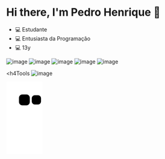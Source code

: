 <h1>Hi there, I'm Pedro Henrique 👋</h1>

- 💻 Estudante
- 💻 Entusiasta da Programação
- 💻 13y

![image](https://user-images.githubusercontent.com/88590972/132093288-0c83e39f-83e3-4490-819a-867c777a06b5.png)
![image](https://user-images.githubusercontent.com/88590972/132093303-90c29946-711d-420c-9e05-c450a066cf4c.png)
![image](https://user-images.githubusercontent.com/88590972/132093301-79012aae-3ebd-4097-a078-e4559b14a1d3.png)
![image](https://user-images.githubusercontent.com/88590972/135671494-d974254a-49c3-400b-9d41-5ef803386556.png)
![image](https://img.shields.io/badge/Python-14354C?style=for-the-badge&logo=python&logoColor=white)

<h4Tools</h4>
![image](https://user-images.githubusercontent.com/88590972/135671662-98e95586-f820-4465-b7a2-105cc3368a48.png)



![Snake animation](https://github.com/rafaballerini/rafaballerini/raw/output/github-contribution-grid-snake.svg)

